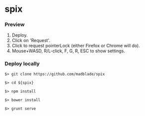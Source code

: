 # spix

### Preview

1. Deploy.
2. Click on 'Request'.
3. Click to request pointerLock (either Firefox or Chrome will do).
4. Mouse+WASD, R/L-click, F, G, R, ESC to show settings.

### Deploy locally

`$> git clone https://github.com/madblade/spix`

`$> cd ${spix}`

`$> npm install`

`$> bower install`

`$> grunt serve`
